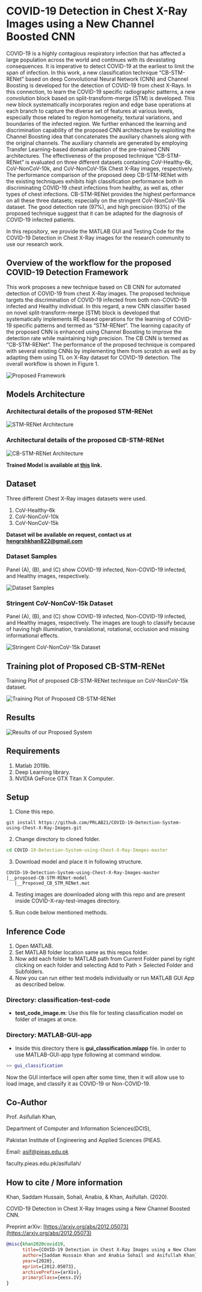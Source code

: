 # COVID-19 Detection in Chest X-Ray Images using a New Channel Boosted CNN

COVID-19 is a highly contagious respiratory infection that has affected a large population across the world and continues with its devastating consequences. It is imperative to detect COVID-19 at the earliest to limit the span of infection. In this work, a new classification technique “CB-STM-RENet” based on deep Convolutional Neural Network (CNN) and Channel Boosting is developed for the detection of COVID-19 from chest X-Rays. In this connection, to learn the COVID-19 specific radiographic patterns, a new convolution block based on split-transform-merge (STM) is developed. This new block systematically incorporates region and edge base operations at each branch to capture the diverse set of features at various levels, especially those related to region homogeneity, textural variations, and boundaries of the infected region. We further enhanced the learning and discrimination capability of the proposed CNN architecture by exploiting the Channel Boosting idea that concatenates the auxiliary channels along with the original channels. The auxiliary channels are generated by employing Transfer Learning-based domain adaption of the pre-trained CNN architectures. The effectiveness of the proposed technique “CB-STM-RENet” is evaluated on three different datasets containing CoV-Healthy-6k, CoV-NonCoV-10k, and CoV-NonCoV-15k Chest X-Ray images, respectively. The performance comparison of the proposed deep CB-STM-RENet with the existing techniques exhibits high classification performance both in discriminating COVID-19 chest infections from healthy, as well as, other types of chest infections. CB-STM-RENet provides the highest performance on all these three datasets; especially on the stringent CoV-NonCoV-15k dataset. The good detection rate (97%), and high precision (93%) of the proposed technique suggest that it can be adapted for the diagnosis of COVID-19 infected patients.

In this repository, we provide the MATLAB GUI and Testing Code for the COVID-19 Detection in Chest X-Ray images for the research community to use our research work.

## Overview of the workflow for the proposed COVID-19 Detection Framework

This work proposes a new technique based on CB CNN for automated detection of COVID-19 from chest X-Ray images. The proposed technique targets the discrimination of COVID-19 infected from both non-COVID-19 infected and Healthy individual. In this regard, a new CNN classifier based on novel split-transform-merge (STM) block is developed that systematically implements RE-based operations for the learning of COVID-19 specific patterns and termed as “STM-RENet”. The learning capacity of the proposed CNN is enhanced using Channel Boosting to improve the detection rate while maintaining high precision. The CB CNN is termed as “CB-STM-RENet”. The performance of the proposed technique is compared with several existing CNNs by implementing them from scratch as well as by adapting them using TL on X-Ray dataset for COVID-19 detection. The overall workflow is shown in Figure 1.

![Proposed Framework](./repo-images/proposed-framework.jpg "Proposed Framework")

## Models Architecture

### Architectural details of the proposed STM-RENet

![STM-RENet Architecture](./repo-images/STM-RENet-architecture.jpg "STM-RENet Architecture")

### Architectural details of the proposed CB-STM-RENet

![CB-STM-RENet Architecture](./repo-images/CB-STM-RENet-architecture.jpg "CB-STM-RENet Architecture")

**Trained Model is available at [this](https://drive.google.com/drive/folders/14mjP2ZYgAE_eQUyA-9-kPMd49sb2Yoe7?usp=sharing) link.**

## Dataset

Three different Chest X-Ray images datasets were used.

1. CoV-Healthy-6k
2. CoV-NonCoV-10k
3. CoV-NonCoV-15k

**Dataset wil be available on request, contact us at <hengrshkhan822@gmail.com>**

### Dataset Samples

Panel (A), (B), and (C) show COVID-19 infected, Non-COVID-19 infected, and Healthy images, respectively.

![Dataset Samples](./repo-images/dataset-samples.jpg "Dataset Samples")

### Stringent CoV-NonCoV-15k Dataset

Panel (A), (B), and (C) show COVID-19 infected, Non-COVID-19 infected, and Healthy images, respectively. The images are tough to classify because of having high illumination, translational, rotational, occlusion and missing informational effects.

![Stringent CoV-NonCoV-15k Dataset](./repo-images/stringent-dataset.jpg "Stringent CoV-NonCoV-15k Dataset")

## Training plot of Proposed CB-STM-RENet

Training Plot of proposed CB-STM-RENet technique on CoV-NonCoV-15k dataset.

![Training Plot of Proposed CB-STM-RENet](./repo-images/training-plot.jpg "Training Plot of Proposed CB-STM-RENet")

## Results

![Results of our Proposed System](./repo-images/results.jpg "Results of our Proposed System")

## Requirements

1. Matlab 2019b.
2. Deep Learning library.
3. NVIDIA GeForce GTX Titan X Computer.

## Setup

1. Clone this repo.

```git bash
git install https://github.com/PRLAB21/COVID-19-Detection-System-using-Chest-X-Ray-Images.git
```

2. Change directory to cloned folder.

```cmd
cd COVID-19-Detection-System-using-Chest-X-Ray-Images-master
```

3. Download model and place it in following structure.

```text
COVID-19-Detection-System-using-Chest-X-Ray-Images-master
|__proposed-CB-STM-RENet-model
   |__Proposed_CB_STM_RENet.mat
```

4. Testing images are downloaded along with this repo and are present inside COVID-X-ray-test-images directory.

5. Run code below mentioned methods.

## Inference Code

1. Open MATLAB.
2. Set MATLAB folder location same as this repos folder.
3. Now add each folder to MATLAB path from Current Folder panel by right clicking on each folder and selecting Add to Path > Selected Folder and Subfolders.
4. Now you can run either test models individually or run MATLAB GUI App as described below.

### Directory: classification-test-code

-   **test_code_image.m**: Use this file for testing classification model on folder of images at once.

### Directory: MATLAB-GUI-app

-   Inside this directory there is **gui_classification.mlapp** file. In order to use MATLAB-GUI-app type following at command window.

```MATLAB
>> gui_classification
```

Now the GUI interface will open after some time, then it will allow use to load image, and classify it as COVID-19 or Non-COVID-19.

## Co-Author

Prof. Asifullah Khan,

Department of Computer and Information Sciences(DCIS),

Pakistan Institute of Engineering and Applied Sciences (PIEAS.

Email: asif@pieas.edu.pk

faculty.pieas.edu.pk/asifullah/

## How to cite / More information

Khan, Saddam Hussain, Sohail, Anabia, & Khan, Asifullah. (2020).

COVID-19 Detection in Chest X-Ray Images using a New Channel Boosted CNN.

Preprint arXiv: [https://arxiv.org/abs/2012.05073](https://arxiv.org/abs/2012.05073)

```Bibtex formatted citation
@misc{khan2020covid19,
      title={COVID-19 Detection in Chest X-Ray Images using a New Channel Boosted CNN},
      author={Saddam Hussain Khan and Anabia Sohail and Asifullah Khan},
      year={2020},
      eprint={2012.05073},
      archivePrefix={arXiv},
      primaryClass={eess.IV}
}
```
